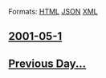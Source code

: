 
Formats: [HTML](2001/05/1/index.html)  [JSON](2001/05/1/index.json)  [XML](2001/05/1/index.xml)  

## [2001-05-1](/news/2001/05/1/index.md)

## [Previous Day...](/news/2001/04/30/index.md)

